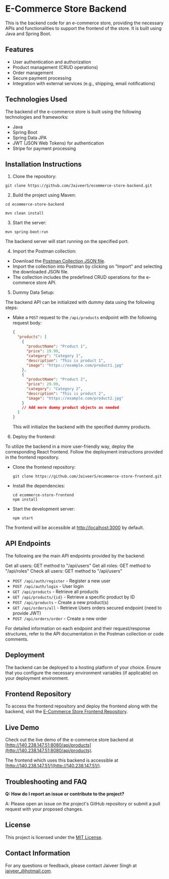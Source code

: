 # E-Commerce Store Backend

This is the backend code for an e-commerce store, providing the necessary APIs and functionalities to support the frontend of the store. It is built using Java and Spring Boot.

## Features

- User authentication and authorization
- Product management (CRUD operations)
- Order management
- Secure payment processing
- Integration with external services (e.g., shipping, email notifications)

## Technologies Used

The backend of the e-commerce store is built using the following technologies and frameworks:

- Java
- Spring Boot
- Spring Data JPA
- JWT (JSON Web Tokens) for authentication
- Stripe for payment processing

## Installation Instructions

1. Clone the repository:

`git clone https://github.com/JaiveerS/ecommerce-store-backend.git`


2. Build the project using Maven:

`cd ecommerce-store-backend`

`mvn clean install`


3. Start the server:

`mvn spring-boot:run`



The backend server will start running on the specified port.

4. Import the Postman collection:

- Download the [Postman Collection JSON file](https://drive.google.com/file/d/14_L0adQOtW6dT4gqw4Du2iwez4XIyRiF/view?usp=drive_link).
- Import the collection into Postman by clicking on "Import" and selecting the downloaded JSON file.
- The collection includes the predefined CRUD operations for the e-commerce store API.

5. Dummy Data Setup:

The backend API can be initialized with dummy data using the following steps:

- Make a `POST` request to the `/api/products` endpoint with the following request body:
  ```json
  {
    "products": [
      {
        "productName": "Product 1",
        "price": 19.99,
        "category": "Category 1",
        "description": "This is product 1",
        "image": "https://example.com/product1.jpg"
      },
      {
        "productName": "Product 2",
        "price": 29.99,
        "category": "Category 2",
        "description": "This is product 2",
        "image": "https://example.com/product2.jpg"
      }
      // Add more dummy product objects as needed
    ]
  }
  ```
  This will initialize the backend with the specified dummy products.

6. Deploy the frontend:

To utilize the backend in a more user-friendly way, deploy the corresponding React frontend. Follow the deployment instructions provided in the frontend repository.

- Clone the frontend repository:

  ```
  git clone https://github.com/JaiveerS/ecommerce-store-frontend.git
  ```

- Install the dependencies:

  ```
  cd ecommerce-store-frontend
  npm install
  ```

- Start the development server:

  ```
  npm start
  ```

The frontend will be accessible at [http://localhost:3000](http://localhost:3000) by default.

## API Endpoints

The following are the main API endpoints provided by the backend:

Get all users: GET method to "/api/users"
Get all roles: GET method to "/api/roles"
Check all users: GET method to "/api/users"

- `POST /api/auth/register` - Register a new user
- `POST /api/auth/login` - User login
- `GET /api/products` - Retrieve all products
- `GET /api/products/{id}` - Retrieve a specific product by ID
- `POST /api/products` - Create a new product(s)
- `GET /api/orders/all` - Retrieve Users orders secured endpoint (need to provide JWT)
- `POST /api/orders/order` - Create a new order

For detailed information on each endpoint and their request/response structures, refer to the API documentation in the Postman collection or code comments.

## Deployment

The backend can be deployed to a hosting platform of your choice. Ensure that you configure the necessary environment variables (if applicable) on your deployment environment.

## Frontend Repository

To access the frontend repository and deploy the frontend along with the backend, visit the [E-Commerce Store Frontend Repository](https://github.com/JaiveerS/ecommerce-store-frontend).

## Live Demo

Check out the live demo of the e-commerce store backend at [http://140.238.147.51:8080/api/products](http://140.238.147.51:8080/api/products).

The frontend which uses this backend is accessible at [http://140.238.147.51/](http://140.238.147.51/).

## Troubleshooting and FAQ

**Q: How do I report an issue or contribute to the project?**

A: Please open an issue on the project's GitHub repository or submit a pull request with your proposed changes.

## License

This project is licensed under the [MIT License](LICENSE).

## Contact Information

For any questions or feedback, please contact Jaiveer Singh at jaiveer_@hotmail.com.
